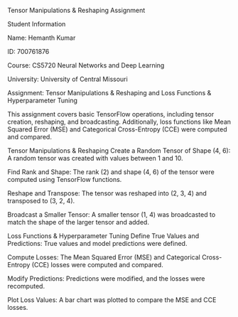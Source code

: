Tensor Manipulations & Reshaping Assignment

Student Information

Name: Hemanth Kumar

ID: 700761876

Course: CS5720 Neural Networks and Deep Learning

University: University of Central Missouri

Assignment: Tensor Manipulations & Reshaping and Loss Functions & Hyperparameter Tuning

This assignment covers basic TensorFlow operations, including tensor creation, reshaping, and broadcasting. Additionally, loss functions like Mean Squared Error (MSE) and Categorical Cross-Entropy (CCE) were computed and compared.

Tensor Manipulations & Reshaping
Create a Random Tensor of Shape (4, 6): A random tensor was created with values between 1 and 10.

Find Rank and Shape: The rank (2) and shape (4, 6) of the tensor were computed using TensorFlow functions.

Reshape and Transpose: The tensor was reshaped into (2, 3, 4) and transposed to (3, 2, 4).

Broadcast a Smaller Tensor: A smaller tensor (1, 4) was broadcasted to match the shape of the larger tensor and added.

Loss Functions & Hyperparameter Tuning
Define True Values and Predictions: True values and model predictions were defined.

Compute Losses: The Mean Squared Error (MSE) and Categorical Cross-Entropy (CCE) losses were computed and compared.

Modify Predictions: Predictions were modified, and the losses were recomputed.

Plot Loss Values: A bar chart was plotted to compare the MSE and CCE losses.
